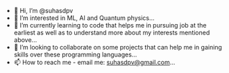 - 👋 Hi, I’m @suhasdpv
- 👀 I’m interested in ML, AI and Quantum physics...
- 🌱 I’m currently learning to code that helps me in pursuing job at the earliest as well as to understand more about my interests mentioned above...
- 💞️ I’m looking to collaborate on some projects that can help me in gaining skills over these programming languages...
- 📫 How to reach me  - email me: suhasdpv@gmail.com...

<!---
suhasdpv/suhasdpv is a ✨ special ✨ repository because its `README.md` (this file) appears on your GitHub profile.
You can click the Preview link to take a look at your changes.
--->
